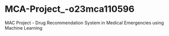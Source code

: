 # MCA-Project_-o23mca110596
MAC Project - Drug Recommendation System in Medical Emergencies using Machine Learning
